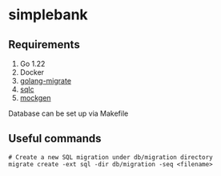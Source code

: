 # simplebank

## Requirements

1. Go 1.22
2. Docker
3. [golang-migrate](https://github.com/golang-migrate/migrate)
4. [sqlc](https://github.com/sqlc-dev/sqlc)
5. [mockgen](https://github.com/uber-go/mock)

Database can be set up via Makefile

## Useful commands

```shell
# Create a new SQL migration under db/migration directory 
migrate create -ext sql -dir db/migration -seq <filename>
```